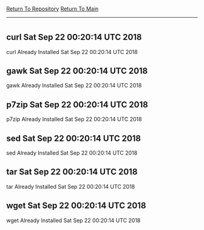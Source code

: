 [Return To Repository](https://github.com/deathbybandaid/piholeparser/)
[Return To Main](https://github.com/deathbybandaid/piholeparser/blob/master/RecentRunLogs/Mainlog.md)
____________________________________
# 
## curl Sat Sep 22 00:20:14 UTC 2018
curl Already Installed Sat Sep 22 00:20:14 UTC 2018
## gawk Sat Sep 22 00:20:14 UTC 2018
gawk Already Installed Sat Sep 22 00:20:14 UTC 2018
## p7zip Sat Sep 22 00:20:14 UTC 2018
p7zip Already Installed Sat Sep 22 00:20:14 UTC 2018
## sed Sat Sep 22 00:20:14 UTC 2018
sed Already Installed Sat Sep 22 00:20:14 UTC 2018
## tar Sat Sep 22 00:20:14 UTC 2018
tar Already Installed Sat Sep 22 00:20:14 UTC 2018
## wget Sat Sep 22 00:20:14 UTC 2018
wget Already Installed Sat Sep 22 00:20:14 UTC 2018
